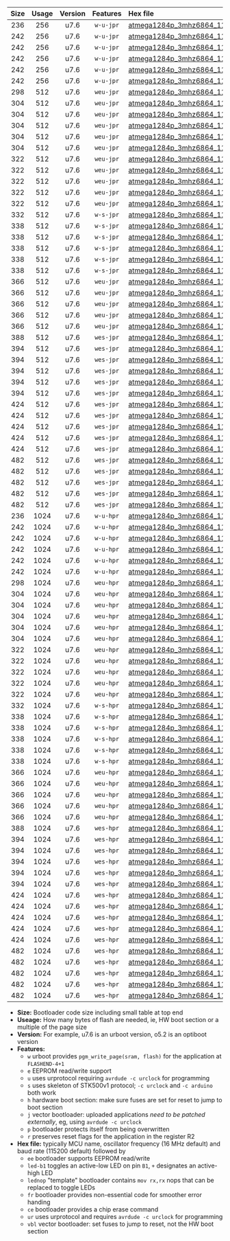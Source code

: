 |Size|Usage|Version|Features|Hex file|
|:-:|:-:|:-:|:-:|:--|
|236|256|u7.6|`w-u-jpr`|[atmega1284p_3mhz6864_115200bps_ur_vbl.hex](https://raw.githubusercontent.com/stefanrueger/urboot/main/atmega1284p_3mhz6864_115200bps_ur_vbl.hex)|
|242|256|u7.6|`w-u-jpr`|[atmega1284p_3mhz6864_115200bps_led+b5_ur_vbl.hex](https://raw.githubusercontent.com/stefanrueger/urboot/main/atmega1284p_3mhz6864_115200bps_led+b5_ur_vbl.hex)|
|242|256|u7.6|`w-u-jpr`|[atmega1284p_3mhz6864_115200bps_led+b7_ur_vbl.hex](https://raw.githubusercontent.com/stefanrueger/urboot/main/atmega1284p_3mhz6864_115200bps_led+b7_ur_vbl.hex)|
|242|256|u7.6|`w-u-jpr`|[atmega1284p_3mhz6864_115200bps_led+c7_ur_vbl.hex](https://raw.githubusercontent.com/stefanrueger/urboot/main/atmega1284p_3mhz6864_115200bps_led+c7_ur_vbl.hex)|
|242|256|u7.6|`w-u-jpr`|[atmega1284p_3mhz6864_115200bps_led+d7_ur_vbl.hex](https://raw.githubusercontent.com/stefanrueger/urboot/main/atmega1284p_3mhz6864_115200bps_led+d7_ur_vbl.hex)|
|242|256|u7.6|`w-u-jpr`|[atmega1284p_3mhz6864_115200bps_lednop_ur_vbl.hex](https://raw.githubusercontent.com/stefanrueger/urboot/main/atmega1284p_3mhz6864_115200bps_lednop_ur_vbl.hex)|
|298|512|u7.6|`weu-jpr`|[atmega1284p_3mhz6864_115200bps_ee_ur_vbl.hex](https://raw.githubusercontent.com/stefanrueger/urboot/main/atmega1284p_3mhz6864_115200bps_ee_ur_vbl.hex)|
|304|512|u7.6|`weu-jpr`|[atmega1284p_3mhz6864_115200bps_ee_led+b5_ur_vbl.hex](https://raw.githubusercontent.com/stefanrueger/urboot/main/atmega1284p_3mhz6864_115200bps_ee_led+b5_ur_vbl.hex)|
|304|512|u7.6|`weu-jpr`|[atmega1284p_3mhz6864_115200bps_ee_led+b7_ur_vbl.hex](https://raw.githubusercontent.com/stefanrueger/urboot/main/atmega1284p_3mhz6864_115200bps_ee_led+b7_ur_vbl.hex)|
|304|512|u7.6|`weu-jpr`|[atmega1284p_3mhz6864_115200bps_ee_led+c7_ur_vbl.hex](https://raw.githubusercontent.com/stefanrueger/urboot/main/atmega1284p_3mhz6864_115200bps_ee_led+c7_ur_vbl.hex)|
|304|512|u7.6|`weu-jpr`|[atmega1284p_3mhz6864_115200bps_ee_led+d7_ur_vbl.hex](https://raw.githubusercontent.com/stefanrueger/urboot/main/atmega1284p_3mhz6864_115200bps_ee_led+d7_ur_vbl.hex)|
|304|512|u7.6|`weu-jpr`|[atmega1284p_3mhz6864_115200bps_ee_lednop_ur_vbl.hex](https://raw.githubusercontent.com/stefanrueger/urboot/main/atmega1284p_3mhz6864_115200bps_ee_lednop_ur_vbl.hex)|
|322|512|u7.6|`weu-jpr`|[atmega1284p_3mhz6864_115200bps_ee_led+b5_fr_ur_vbl.hex](https://raw.githubusercontent.com/stefanrueger/urboot/main/atmega1284p_3mhz6864_115200bps_ee_led+b5_fr_ur_vbl.hex)|
|322|512|u7.6|`weu-jpr`|[atmega1284p_3mhz6864_115200bps_ee_led+b7_fr_ur_vbl.hex](https://raw.githubusercontent.com/stefanrueger/urboot/main/atmega1284p_3mhz6864_115200bps_ee_led+b7_fr_ur_vbl.hex)|
|322|512|u7.6|`weu-jpr`|[atmega1284p_3mhz6864_115200bps_ee_led+c7_fr_ur_vbl.hex](https://raw.githubusercontent.com/stefanrueger/urboot/main/atmega1284p_3mhz6864_115200bps_ee_led+c7_fr_ur_vbl.hex)|
|322|512|u7.6|`weu-jpr`|[atmega1284p_3mhz6864_115200bps_ee_led+d7_fr_ur_vbl.hex](https://raw.githubusercontent.com/stefanrueger/urboot/main/atmega1284p_3mhz6864_115200bps_ee_led+d7_fr_ur_vbl.hex)|
|322|512|u7.6|`weu-jpr`|[atmega1284p_3mhz6864_115200bps_ee_lednop_fr_ur_vbl.hex](https://raw.githubusercontent.com/stefanrueger/urboot/main/atmega1284p_3mhz6864_115200bps_ee_lednop_fr_ur_vbl.hex)|
|332|512|u7.6|`w-s-jpr`|[atmega1284p_3mhz6864_115200bps_vbl.hex](https://raw.githubusercontent.com/stefanrueger/urboot/main/atmega1284p_3mhz6864_115200bps_vbl.hex)|
|338|512|u7.6|`w-s-jpr`|[atmega1284p_3mhz6864_115200bps_led+b5_vbl.hex](https://raw.githubusercontent.com/stefanrueger/urboot/main/atmega1284p_3mhz6864_115200bps_led+b5_vbl.hex)|
|338|512|u7.6|`w-s-jpr`|[atmega1284p_3mhz6864_115200bps_led+b7_vbl.hex](https://raw.githubusercontent.com/stefanrueger/urboot/main/atmega1284p_3mhz6864_115200bps_led+b7_vbl.hex)|
|338|512|u7.6|`w-s-jpr`|[atmega1284p_3mhz6864_115200bps_led+c7_vbl.hex](https://raw.githubusercontent.com/stefanrueger/urboot/main/atmega1284p_3mhz6864_115200bps_led+c7_vbl.hex)|
|338|512|u7.6|`w-s-jpr`|[atmega1284p_3mhz6864_115200bps_led+d7_vbl.hex](https://raw.githubusercontent.com/stefanrueger/urboot/main/atmega1284p_3mhz6864_115200bps_led+d7_vbl.hex)|
|338|512|u7.6|`w-s-jpr`|[atmega1284p_3mhz6864_115200bps_lednop_vbl.hex](https://raw.githubusercontent.com/stefanrueger/urboot/main/atmega1284p_3mhz6864_115200bps_lednop_vbl.hex)|
|366|512|u7.6|`weu-jpr`|[atmega1284p_3mhz6864_115200bps_ee_led+b5_fr_ce_ur_vbl.hex](https://raw.githubusercontent.com/stefanrueger/urboot/main/atmega1284p_3mhz6864_115200bps_ee_led+b5_fr_ce_ur_vbl.hex)|
|366|512|u7.6|`weu-jpr`|[atmega1284p_3mhz6864_115200bps_ee_led+b7_fr_ce_ur_vbl.hex](https://raw.githubusercontent.com/stefanrueger/urboot/main/atmega1284p_3mhz6864_115200bps_ee_led+b7_fr_ce_ur_vbl.hex)|
|366|512|u7.6|`weu-jpr`|[atmega1284p_3mhz6864_115200bps_ee_led+c7_fr_ce_ur_vbl.hex](https://raw.githubusercontent.com/stefanrueger/urboot/main/atmega1284p_3mhz6864_115200bps_ee_led+c7_fr_ce_ur_vbl.hex)|
|366|512|u7.6|`weu-jpr`|[atmega1284p_3mhz6864_115200bps_ee_led+d7_fr_ce_ur_vbl.hex](https://raw.githubusercontent.com/stefanrueger/urboot/main/atmega1284p_3mhz6864_115200bps_ee_led+d7_fr_ce_ur_vbl.hex)|
|366|512|u7.6|`weu-jpr`|[atmega1284p_3mhz6864_115200bps_ee_lednop_fr_ce_ur_vbl.hex](https://raw.githubusercontent.com/stefanrueger/urboot/main/atmega1284p_3mhz6864_115200bps_ee_lednop_fr_ce_ur_vbl.hex)|
|388|512|u7.6|`wes-jpr`|[atmega1284p_3mhz6864_115200bps_ee_vbl.hex](https://raw.githubusercontent.com/stefanrueger/urboot/main/atmega1284p_3mhz6864_115200bps_ee_vbl.hex)|
|394|512|u7.6|`wes-jpr`|[atmega1284p_3mhz6864_115200bps_ee_led+b5_vbl.hex](https://raw.githubusercontent.com/stefanrueger/urboot/main/atmega1284p_3mhz6864_115200bps_ee_led+b5_vbl.hex)|
|394|512|u7.6|`wes-jpr`|[atmega1284p_3mhz6864_115200bps_ee_led+b7_vbl.hex](https://raw.githubusercontent.com/stefanrueger/urboot/main/atmega1284p_3mhz6864_115200bps_ee_led+b7_vbl.hex)|
|394|512|u7.6|`wes-jpr`|[atmega1284p_3mhz6864_115200bps_ee_led+c7_vbl.hex](https://raw.githubusercontent.com/stefanrueger/urboot/main/atmega1284p_3mhz6864_115200bps_ee_led+c7_vbl.hex)|
|394|512|u7.6|`wes-jpr`|[atmega1284p_3mhz6864_115200bps_ee_led+d7_vbl.hex](https://raw.githubusercontent.com/stefanrueger/urboot/main/atmega1284p_3mhz6864_115200bps_ee_led+d7_vbl.hex)|
|394|512|u7.6|`wes-jpr`|[atmega1284p_3mhz6864_115200bps_ee_lednop_vbl.hex](https://raw.githubusercontent.com/stefanrueger/urboot/main/atmega1284p_3mhz6864_115200bps_ee_lednop_vbl.hex)|
|424|512|u7.6|`wes-jpr`|[atmega1284p_3mhz6864_115200bps_ee_led+b5_fr_vbl.hex](https://raw.githubusercontent.com/stefanrueger/urboot/main/atmega1284p_3mhz6864_115200bps_ee_led+b5_fr_vbl.hex)|
|424|512|u7.6|`wes-jpr`|[atmega1284p_3mhz6864_115200bps_ee_led+b7_fr_vbl.hex](https://raw.githubusercontent.com/stefanrueger/urboot/main/atmega1284p_3mhz6864_115200bps_ee_led+b7_fr_vbl.hex)|
|424|512|u7.6|`wes-jpr`|[atmega1284p_3mhz6864_115200bps_ee_led+c7_fr_vbl.hex](https://raw.githubusercontent.com/stefanrueger/urboot/main/atmega1284p_3mhz6864_115200bps_ee_led+c7_fr_vbl.hex)|
|424|512|u7.6|`wes-jpr`|[atmega1284p_3mhz6864_115200bps_ee_led+d7_fr_vbl.hex](https://raw.githubusercontent.com/stefanrueger/urboot/main/atmega1284p_3mhz6864_115200bps_ee_led+d7_fr_vbl.hex)|
|424|512|u7.6|`wes-jpr`|[atmega1284p_3mhz6864_115200bps_ee_lednop_fr_vbl.hex](https://raw.githubusercontent.com/stefanrueger/urboot/main/atmega1284p_3mhz6864_115200bps_ee_lednop_fr_vbl.hex)|
|482|512|u7.6|`wes-jpr`|[atmega1284p_3mhz6864_115200bps_ee_led+b5_fr_ce_vbl.hex](https://raw.githubusercontent.com/stefanrueger/urboot/main/atmega1284p_3mhz6864_115200bps_ee_led+b5_fr_ce_vbl.hex)|
|482|512|u7.6|`wes-jpr`|[atmega1284p_3mhz6864_115200bps_ee_led+b7_fr_ce_vbl.hex](https://raw.githubusercontent.com/stefanrueger/urboot/main/atmega1284p_3mhz6864_115200bps_ee_led+b7_fr_ce_vbl.hex)|
|482|512|u7.6|`wes-jpr`|[atmega1284p_3mhz6864_115200bps_ee_led+c7_fr_ce_vbl.hex](https://raw.githubusercontent.com/stefanrueger/urboot/main/atmega1284p_3mhz6864_115200bps_ee_led+c7_fr_ce_vbl.hex)|
|482|512|u7.6|`wes-jpr`|[atmega1284p_3mhz6864_115200bps_ee_led+d7_fr_ce_vbl.hex](https://raw.githubusercontent.com/stefanrueger/urboot/main/atmega1284p_3mhz6864_115200bps_ee_led+d7_fr_ce_vbl.hex)|
|482|512|u7.6|`wes-jpr`|[atmega1284p_3mhz6864_115200bps_ee_lednop_fr_ce_vbl.hex](https://raw.githubusercontent.com/stefanrueger/urboot/main/atmega1284p_3mhz6864_115200bps_ee_lednop_fr_ce_vbl.hex)|
|236|1024|u7.6|`w-u-hpr`|[atmega1284p_3mhz6864_115200bps_ur.hex](https://raw.githubusercontent.com/stefanrueger/urboot/main/atmega1284p_3mhz6864_115200bps_ur.hex)|
|242|1024|u7.6|`w-u-hpr`|[atmega1284p_3mhz6864_115200bps_led+b5_ur.hex](https://raw.githubusercontent.com/stefanrueger/urboot/main/atmega1284p_3mhz6864_115200bps_led+b5_ur.hex)|
|242|1024|u7.6|`w-u-hpr`|[atmega1284p_3mhz6864_115200bps_led+b7_ur.hex](https://raw.githubusercontent.com/stefanrueger/urboot/main/atmega1284p_3mhz6864_115200bps_led+b7_ur.hex)|
|242|1024|u7.6|`w-u-hpr`|[atmega1284p_3mhz6864_115200bps_led+c7_ur.hex](https://raw.githubusercontent.com/stefanrueger/urboot/main/atmega1284p_3mhz6864_115200bps_led+c7_ur.hex)|
|242|1024|u7.6|`w-u-hpr`|[atmega1284p_3mhz6864_115200bps_led+d7_ur.hex](https://raw.githubusercontent.com/stefanrueger/urboot/main/atmega1284p_3mhz6864_115200bps_led+d7_ur.hex)|
|242|1024|u7.6|`w-u-hpr`|[atmega1284p_3mhz6864_115200bps_lednop_ur.hex](https://raw.githubusercontent.com/stefanrueger/urboot/main/atmega1284p_3mhz6864_115200bps_lednop_ur.hex)|
|298|1024|u7.6|`weu-hpr`|[atmega1284p_3mhz6864_115200bps_ee_ur.hex](https://raw.githubusercontent.com/stefanrueger/urboot/main/atmega1284p_3mhz6864_115200bps_ee_ur.hex)|
|304|1024|u7.6|`weu-hpr`|[atmega1284p_3mhz6864_115200bps_ee_led+b5_ur.hex](https://raw.githubusercontent.com/stefanrueger/urboot/main/atmega1284p_3mhz6864_115200bps_ee_led+b5_ur.hex)|
|304|1024|u7.6|`weu-hpr`|[atmega1284p_3mhz6864_115200bps_ee_led+b7_ur.hex](https://raw.githubusercontent.com/stefanrueger/urboot/main/atmega1284p_3mhz6864_115200bps_ee_led+b7_ur.hex)|
|304|1024|u7.6|`weu-hpr`|[atmega1284p_3mhz6864_115200bps_ee_led+c7_ur.hex](https://raw.githubusercontent.com/stefanrueger/urboot/main/atmega1284p_3mhz6864_115200bps_ee_led+c7_ur.hex)|
|304|1024|u7.6|`weu-hpr`|[atmega1284p_3mhz6864_115200bps_ee_led+d7_ur.hex](https://raw.githubusercontent.com/stefanrueger/urboot/main/atmega1284p_3mhz6864_115200bps_ee_led+d7_ur.hex)|
|304|1024|u7.6|`weu-hpr`|[atmega1284p_3mhz6864_115200bps_ee_lednop_ur.hex](https://raw.githubusercontent.com/stefanrueger/urboot/main/atmega1284p_3mhz6864_115200bps_ee_lednop_ur.hex)|
|322|1024|u7.6|`weu-hpr`|[atmega1284p_3mhz6864_115200bps_ee_led+b5_fr_ur.hex](https://raw.githubusercontent.com/stefanrueger/urboot/main/atmega1284p_3mhz6864_115200bps_ee_led+b5_fr_ur.hex)|
|322|1024|u7.6|`weu-hpr`|[atmega1284p_3mhz6864_115200bps_ee_led+b7_fr_ur.hex](https://raw.githubusercontent.com/stefanrueger/urboot/main/atmega1284p_3mhz6864_115200bps_ee_led+b7_fr_ur.hex)|
|322|1024|u7.6|`weu-hpr`|[atmega1284p_3mhz6864_115200bps_ee_led+c7_fr_ur.hex](https://raw.githubusercontent.com/stefanrueger/urboot/main/atmega1284p_3mhz6864_115200bps_ee_led+c7_fr_ur.hex)|
|322|1024|u7.6|`weu-hpr`|[atmega1284p_3mhz6864_115200bps_ee_led+d7_fr_ur.hex](https://raw.githubusercontent.com/stefanrueger/urboot/main/atmega1284p_3mhz6864_115200bps_ee_led+d7_fr_ur.hex)|
|322|1024|u7.6|`weu-hpr`|[atmega1284p_3mhz6864_115200bps_ee_lednop_fr_ur.hex](https://raw.githubusercontent.com/stefanrueger/urboot/main/atmega1284p_3mhz6864_115200bps_ee_lednop_fr_ur.hex)|
|332|1024|u7.6|`w-s-hpr`|[atmega1284p_3mhz6864_115200bps.hex](https://raw.githubusercontent.com/stefanrueger/urboot/main/atmega1284p_3mhz6864_115200bps.hex)|
|338|1024|u7.6|`w-s-hpr`|[atmega1284p_3mhz6864_115200bps_led+b5.hex](https://raw.githubusercontent.com/stefanrueger/urboot/main/atmega1284p_3mhz6864_115200bps_led+b5.hex)|
|338|1024|u7.6|`w-s-hpr`|[atmega1284p_3mhz6864_115200bps_led+b7.hex](https://raw.githubusercontent.com/stefanrueger/urboot/main/atmega1284p_3mhz6864_115200bps_led+b7.hex)|
|338|1024|u7.6|`w-s-hpr`|[atmega1284p_3mhz6864_115200bps_led+c7.hex](https://raw.githubusercontent.com/stefanrueger/urboot/main/atmega1284p_3mhz6864_115200bps_led+c7.hex)|
|338|1024|u7.6|`w-s-hpr`|[atmega1284p_3mhz6864_115200bps_led+d7.hex](https://raw.githubusercontent.com/stefanrueger/urboot/main/atmega1284p_3mhz6864_115200bps_led+d7.hex)|
|338|1024|u7.6|`w-s-hpr`|[atmega1284p_3mhz6864_115200bps_lednop.hex](https://raw.githubusercontent.com/stefanrueger/urboot/main/atmega1284p_3mhz6864_115200bps_lednop.hex)|
|366|1024|u7.6|`weu-hpr`|[atmega1284p_3mhz6864_115200bps_ee_led+b5_fr_ce_ur.hex](https://raw.githubusercontent.com/stefanrueger/urboot/main/atmega1284p_3mhz6864_115200bps_ee_led+b5_fr_ce_ur.hex)|
|366|1024|u7.6|`weu-hpr`|[atmega1284p_3mhz6864_115200bps_ee_led+b7_fr_ce_ur.hex](https://raw.githubusercontent.com/stefanrueger/urboot/main/atmega1284p_3mhz6864_115200bps_ee_led+b7_fr_ce_ur.hex)|
|366|1024|u7.6|`weu-hpr`|[atmega1284p_3mhz6864_115200bps_ee_led+c7_fr_ce_ur.hex](https://raw.githubusercontent.com/stefanrueger/urboot/main/atmega1284p_3mhz6864_115200bps_ee_led+c7_fr_ce_ur.hex)|
|366|1024|u7.6|`weu-hpr`|[atmega1284p_3mhz6864_115200bps_ee_led+d7_fr_ce_ur.hex](https://raw.githubusercontent.com/stefanrueger/urboot/main/atmega1284p_3mhz6864_115200bps_ee_led+d7_fr_ce_ur.hex)|
|366|1024|u7.6|`weu-hpr`|[atmega1284p_3mhz6864_115200bps_ee_lednop_fr_ce_ur.hex](https://raw.githubusercontent.com/stefanrueger/urboot/main/atmega1284p_3mhz6864_115200bps_ee_lednop_fr_ce_ur.hex)|
|388|1024|u7.6|`wes-hpr`|[atmega1284p_3mhz6864_115200bps_ee.hex](https://raw.githubusercontent.com/stefanrueger/urboot/main/atmega1284p_3mhz6864_115200bps_ee.hex)|
|394|1024|u7.6|`wes-hpr`|[atmega1284p_3mhz6864_115200bps_ee_led+b5.hex](https://raw.githubusercontent.com/stefanrueger/urboot/main/atmega1284p_3mhz6864_115200bps_ee_led+b5.hex)|
|394|1024|u7.6|`wes-hpr`|[atmega1284p_3mhz6864_115200bps_ee_led+b7.hex](https://raw.githubusercontent.com/stefanrueger/urboot/main/atmega1284p_3mhz6864_115200bps_ee_led+b7.hex)|
|394|1024|u7.6|`wes-hpr`|[atmega1284p_3mhz6864_115200bps_ee_led+c7.hex](https://raw.githubusercontent.com/stefanrueger/urboot/main/atmega1284p_3mhz6864_115200bps_ee_led+c7.hex)|
|394|1024|u7.6|`wes-hpr`|[atmega1284p_3mhz6864_115200bps_ee_led+d7.hex](https://raw.githubusercontent.com/stefanrueger/urboot/main/atmega1284p_3mhz6864_115200bps_ee_led+d7.hex)|
|394|1024|u7.6|`wes-hpr`|[atmega1284p_3mhz6864_115200bps_ee_lednop.hex](https://raw.githubusercontent.com/stefanrueger/urboot/main/atmega1284p_3mhz6864_115200bps_ee_lednop.hex)|
|424|1024|u7.6|`wes-hpr`|[atmega1284p_3mhz6864_115200bps_ee_led+b5_fr.hex](https://raw.githubusercontent.com/stefanrueger/urboot/main/atmega1284p_3mhz6864_115200bps_ee_led+b5_fr.hex)|
|424|1024|u7.6|`wes-hpr`|[atmega1284p_3mhz6864_115200bps_ee_led+b7_fr.hex](https://raw.githubusercontent.com/stefanrueger/urboot/main/atmega1284p_3mhz6864_115200bps_ee_led+b7_fr.hex)|
|424|1024|u7.6|`wes-hpr`|[atmega1284p_3mhz6864_115200bps_ee_led+c7_fr.hex](https://raw.githubusercontent.com/stefanrueger/urboot/main/atmega1284p_3mhz6864_115200bps_ee_led+c7_fr.hex)|
|424|1024|u7.6|`wes-hpr`|[atmega1284p_3mhz6864_115200bps_ee_led+d7_fr.hex](https://raw.githubusercontent.com/stefanrueger/urboot/main/atmega1284p_3mhz6864_115200bps_ee_led+d7_fr.hex)|
|424|1024|u7.6|`wes-hpr`|[atmega1284p_3mhz6864_115200bps_ee_lednop_fr.hex](https://raw.githubusercontent.com/stefanrueger/urboot/main/atmega1284p_3mhz6864_115200bps_ee_lednop_fr.hex)|
|482|1024|u7.6|`wes-hpr`|[atmega1284p_3mhz6864_115200bps_ee_led+b5_fr_ce.hex](https://raw.githubusercontent.com/stefanrueger/urboot/main/atmega1284p_3mhz6864_115200bps_ee_led+b5_fr_ce.hex)|
|482|1024|u7.6|`wes-hpr`|[atmega1284p_3mhz6864_115200bps_ee_led+b7_fr_ce.hex](https://raw.githubusercontent.com/stefanrueger/urboot/main/atmega1284p_3mhz6864_115200bps_ee_led+b7_fr_ce.hex)|
|482|1024|u7.6|`wes-hpr`|[atmega1284p_3mhz6864_115200bps_ee_led+c7_fr_ce.hex](https://raw.githubusercontent.com/stefanrueger/urboot/main/atmega1284p_3mhz6864_115200bps_ee_led+c7_fr_ce.hex)|
|482|1024|u7.6|`wes-hpr`|[atmega1284p_3mhz6864_115200bps_ee_led+d7_fr_ce.hex](https://raw.githubusercontent.com/stefanrueger/urboot/main/atmega1284p_3mhz6864_115200bps_ee_led+d7_fr_ce.hex)|
|482|1024|u7.6|`wes-hpr`|[atmega1284p_3mhz6864_115200bps_ee_lednop_fr_ce.hex](https://raw.githubusercontent.com/stefanrueger/urboot/main/atmega1284p_3mhz6864_115200bps_ee_lednop_fr_ce.hex)|

- **Size:** Bootloader code size including small table at top end
- **Useage:** How many bytes of flash are needed, ie, HW boot section or a multiple of the page size
- **Version:** For example, u7.6 is an urboot version, o5.2 is an optiboot version
- **Features:**
  + `w` urboot provides `pgm_write_page(sram, flash)` for the application at `FLASHEND-4+1`
  + `e` EEPROM read/write support
  + `u` uses urprotocol requiring `avrdude -c urclock` for programming
  + `s` uses skeleton of STK500v1 protocol; `-c urclock` and `-c arduino` both work
  + `h` hardware boot section: make sure fuses are set for reset to jump to boot section
  + `j` vector bootloader: uploaded applications *need to be patched externally*, eg, using `avrdude -c urclock`
  + `p` bootloader protects itself from being overwritten
  + `r` preserves reset flags for the application in the register R2
- **Hex file:** typically MCU name, oscillator frequency (16 MHz default) and baud rate (115200 default) followed by
  + `ee` bootloader supports EEPROM read/write
  + `led-b1` toggles an active-low LED on pin `B1`, `+` designates an active-high LED
  + `lednop` "template" bootloader contains `mov rx,rx` nops that can be replaced to toggle LEDs
  + `fr` bootloader provides non-essential code for smoother error handing
  + `ce` bootloader provides a chip erase command
  + `ur` uses urprotocol and requires `avrdude -c urclock` for programming
  + `vbl` vector bootloader: set fuses to jump to reset, not the HW boot section
